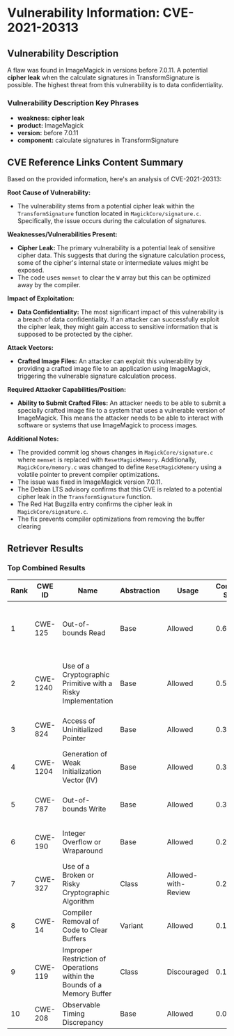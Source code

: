 # Vulnerability Information: CVE-2021-20313

## Vulnerability Description
A flaw was found in ImageMagick in versions before 7.0.11. A potential **cipher leak** when the calculate signatures in TransformSignature is possible. The highest threat from this vulnerability is to data confidentiality.

### Vulnerability Description Key Phrases
- **weakness:** **cipher leak**
- **product:** ImageMagick
- **version:** before 7.0.11
- **component:** calculate signatures in TransformSignature

## CVE Reference Links Content Summary
Based on the provided information, here's an analysis of CVE-2021-20313:

**Root Cause of Vulnerability:**

*   The vulnerability stems from a potential cipher leak within the `TransformSignature` function located in `MagickCore/signature.c`. Specifically, the issue occurs during the calculation of signatures.

**Weaknesses/Vulnerabilities Present:**

*   **Cipher Leak:** The primary vulnerability is a potential leak of sensitive cipher data. This suggests that during the signature calculation process, some of the cipher's internal state or intermediate values might be exposed.
*   The code uses `memset` to clear the `W` array but this can be optimized away by the compiler.

**Impact of Exploitation:**

*   **Data Confidentiality:** The most significant impact of this vulnerability is a breach of data confidentiality. If an attacker can successfully exploit the cipher leak, they might gain access to sensitive information that is supposed to be protected by the cipher.

**Attack Vectors:**

*   **Crafted Image Files:** An attacker can exploit this vulnerability by providing a crafted image file to an application using ImageMagick, triggering the vulnerable signature calculation process.

**Required Attacker Capabilities/Position:**

*   **Ability to Submit Crafted Files:** An attacker needs to be able to submit a specially crafted image file to a system that uses a vulnerable version of ImageMagick. This means the attacker needs to be able to interact with software or systems that use ImageMagick to process images.

**Additional Notes:**

*   The provided commit log shows changes in `MagickCore/signature.c` where `memset` is replaced with `ResetMagickMemory`.  Additionally, `MagickCore/memory.c` was changed to define `ResetMagickMemory` using a volatile pointer to prevent compiler optimizations.
*   The issue was fixed in ImageMagick version 7.0.11.
*   The Debian LTS advisory confirms that this CVE is related to a potential cipher leak in the `TransformSignature` function.
*   The Red Hat Bugzilla entry confirms the cipher leak in `MagickCore/signature.c`.
*  The fix prevents compiler optimizations from removing the buffer clearing

## Retriever Results

### Top Combined Results

| Rank | CWE ID | Name | Abstraction | Usage | Combined Score | Retrievers | Individual Scores |
|------|--------|------|-------------|-------|---------------|------------|-------------------|
| 1 | CWE-125 | Out-of-bounds Read | Base | Allowed | 0.6757 | dense, sparse, graph | dense: 0.514, sparse: 0.162, graph: 0.912 |
| 2 | CWE-1240 | Use of a Cryptographic Primitive with a Risky Implementation | Base | Allowed | 0.5796 | dense, sparse, graph | dense: 0.534, sparse: 0.164, graph: 0.611 |
| 3 | CWE-824 | Access of Uninitialized Pointer | Base | Allowed | 0.3655 | sparse, graph | sparse: 0.146, graph: 0.789 |
| 4 | CWE-1204 | Generation of Weak Initialization Vector (IV) | Base | Allowed | 0.3474 | dense, sparse | dense: 0.512, sparse: 0.159 |
| 5 | CWE-787 | Out-of-bounds Write | Base | Allowed | 0.3094 | sparse, graph | sparse: 0.146, graph: 0.631 |
| 6 | CWE-190 | Integer Overflow or Wraparound | Base | Allowed | 0.2987 | sparse, graph | sparse: 0.146, graph: 0.602 |
| 7 | CWE-327 | Use of a Broken or Risky Cryptographic Algorithm | Class | Allowed-with-Review | 0.2131 | dense, sparse | dense: 0.539, sparse: 0.163 |
| 8 | CWE-14 | Compiler Removal of Code to Clear Buffers | Variant | Allowed | 0.1476 | sparse | sparse: 0.280 |
| 9 | CWE-119 | Improper Restriction of Operations within the Bounds of a Memory Buffer | Class | Discouraged | 0.1342 | sparse, graph | sparse: 0.151, graph: 0.598 |
| 10 | CWE-208 | Observable Timing Discrepancy | Base | Allowed | 0.0925 | sparse | sparse: 0.162 |

